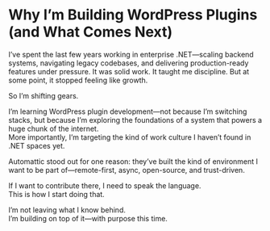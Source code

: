 # Why I’m Building WordPress Plugins (and What Comes Next)

I’ve spent the last few years working in enterprise .NET—scaling backend systems, navigating legacy codebases, and delivering production-ready features under pressure. It was solid work. It taught me discipline. But at some point, it stopped feeling like growth.

So I’m shifting gears.

I’m learning WordPress plugin development—not because I’m switching stacks, but because I’m exploring the foundations of a system that powers a huge chunk of the internet.  
More importantly, I’m targeting the kind of work culture I haven’t found in .NET spaces yet.

Automattic stood out for one reason: they’ve built the kind of environment I want to be part of—remote-first, async, open-source, and trust-driven.

If I want to contribute there, I need to speak the language.  
This is how I start doing that.

I’m not leaving what I know behind.  
I’m building on top of it—with purpose this time.
